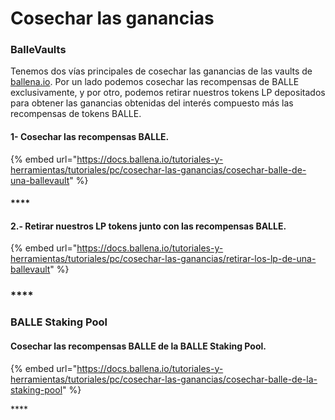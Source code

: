 # Cosechar las ganancias

### BalleVaults

Tenemos dos vías principales de cosechar las ganancias de las vaults de [ballena.io](https://app.ballena.io/). Por un lado podemos cosechar las recompensas de BALLE exclusivamente, y por otro, podemos retirar nuestros tokens LP depositados para obtener las ganancias obtenidas del interés compuesto más las recompensas de tokens BALLE.



#### **1- Cosechar las recompensas BALLE.**

{% embed url="https://docs.ballena.io/tutoriales-y-herramientas/tutoriales/pc/cosechar-las-ganancias/cosechar-balle-de-una-ballevault" %}

#### \*\*\*\*

#### **2.- Retirar nuestros LP tokens junto con las recompensas BALLE.**

{% embed url="https://docs.ballena.io/tutoriales-y-herramientas/tutoriales/pc/cosechar-las-ganancias/retirar-los-lp-de-una-ballevault" %}

### \*\*\*\*

### **BALLE Staking Pool**

#### **Cosechar las recompensas BALLE de la BALLE Staking Pool.**

{% embed url="https://docs.ballena.io/tutoriales-y-herramientas/tutoriales/pc/cosechar-las-ganancias/cosechar-balle-de-la-staking-pool" %}

\*\*\*\*



